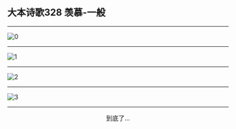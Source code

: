 
## 大本诗歌328 羡慕-一般
        
<div id="aplayer0"></div>

---

<img alt="0" data-original="https://cdn.jsdelivr.net/gh/k34869/shi/data/d0328/0">

---

<img alt="1" data-original="https://cdn.jsdelivr.net/gh/k34869/shi/data/d0328/1">

---

<img alt="2" data-original="https://cdn.jsdelivr.net/gh/k34869/shi/data/d0328/2">

---

<img alt="3" data-original="https://cdn.jsdelivr.net/gh/k34869/shi/data/d0328/3">

---

<p style="text-align: center">到底了...</p>

<script src="/js/dist-view.js"></script>

<script>
MAIN.id = 'd0328';
        
const ap0 = new APlayer({
    container: document.getElementById('aplayer0'),
    volume: 1,
    loop: 'none',
    preload: 'none',
    audio: [{
        name: '大本诗歌328.mp3',
        artist: '大本诗歌',
        url: 'https://res.wx.qq.com/voice/getvoice?mediaid=MzI0NTk3MDM5M18yMjQ3NDkxNTAz',
        cover: '/favicon'
    }]
});
</script>
